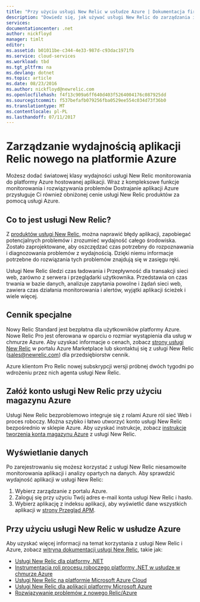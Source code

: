 ```yaml
---
title: "Przy użyciu usługi New Relic w usłudze Azure | Dokumentacja firmy Microsoft"
description: "Dowiedz się, jak używać usługi New Relic do zarządzania i monitorowania aplikacji platformy Azure."
services: 
documentationcenter: .net
author: nickfloyd
manager: timlt
editor: 
ms.assetid: b01011be-c344-4e33-987d-c93dac1971fb
ms.service: cloud-services
ms.workload: tbd
ms.tgt_pltfrm: na
ms.devlang: dotnet
ms.topic: article
ms.date: 08/23/2016
ms.author: nickfloyd@newrelic.com
ms.openlocfilehash: f4f13c909a6ff640d403f5264004176c087925dd
ms.sourcegitcommit: f537befafb079256fba0529ee554c034d73f36b0
ms.translationtype: MT
ms.contentlocale: pl-PL
ms.lasthandoff: 07/11/2017
---
```

# <a name="new-relic-application-performance-management-on-azure"></a>Zarządzanie wydajnością aplikacji Relic nowego na platformie Azure
Możesz dodać światowej klasy wydajności usługi New Relic monitorowania do platformy Azure hostowanej aplikacji. Wraz z kompleksowe funkcje monitorowania i rozwiązywania problemów Dostrajanie aplikacji Azure przysługuje Ci również obniżonej cenie usługi New Relic produktów za pomocą usługi Azure.

## <a name="what-is-new-relic"></a>Co to jest usługi New Relic?
Z [produktów usługi New Relic](https://newrelic.com/products), można naprawić błędy aplikacji, zapobiegać potencjalnych problemów i zrozumieć wydajność całego środowiska. Zostało zaprojektowane, aby oszczędzać czas potrzebny do rozpoznawania i diagnozowania problemów z wydajnością. Dzięki niemu informacje potrzebne do rozwiązania tych problemów znajdują się w zasięgu ręki.

Usługi New Relic śledzi czas ładowania i Przepływność dla transakcji sieci web, zarówno z serwera i przeglądarki użytkownika. Przedstawia on czas trwania w bazie danych, analizuje zapytania powolne i żądań sieci web, zawiera czas działania monitorowania i alertów, wyjątki aplikacji ścieżek i wiele więcej. 

## <a name="special-pricing"></a>Cennik specjalne
Nowy Relic Standard jest bezpłatna dla użytkowników platformy Azure. Nowe Relic Pro jest oferowana w oparciu o rozmiar wystąpienia dla usług w chmurze Azure. Aby uzyskać informacje o cenach, zobacz [strony usługi New Relic](https://azure.microsoft.com/marketplace/partners/newrelic/newrelic/) w portalu Azure Marketplace lub skontaktuj się z usługi New Relic (sales@newrelic.com) dla przedsiębiorstw cennik.

Azure klientom Pro Relic nowej subskrypcji wersji próbnej dwóch tygodni po wdrożeniu przez nich agenta usługi New Relic.

## <a name="sign-up-for-new-relic-using-the-azure-store"></a>Załóż konto usługi New Relic przy użyciu magazynu Azure
Usługi New Relic bezproblemowo integruje się z rolami Azure ról sieć Web i proces roboczy. Można szybko i łatwo utworzyć konto usługi New Relic bezpośrednio w sklepie Azure. Aby uzyskać instrukcje, zobacz [instrukcje tworzenia konta magazynu Azure](https://docs.newrelic.com/docs/agents/net-agent/azure-installation/azure-cloud-services#signup) z usługi New Relic.

## <a name="view-your-data"></a>Wyświetlanie danych
Po zarejestrowaniu się możesz korzystać z usługi New Relic niesamowite monitorowania aplikacji i analizy opartych na danych. Aby sprawdzić wydajność aplikacji w usługi New Relic:

1. Wybierz zarządzanie z portalu Azure.
2. Zaloguj się przy użyciu Twój adres e-mail konta usługi New Relic i hasło.
3. Wybierz aplikację z indeksu aplikacji, aby wyświetlić dane wszystkich aplikacji w [strony Przegląd APM](https://docs.newrelic.com/docs/apm/applications-menu/monitoring/apm-overview-page).

## <a name="using-new-relic-with-azure"></a>Przy użyciu usługi New Relic w usłudze Azure
Aby uzyskać więcej informacji na temat korzystania z usługi New Relic i Azure, zobacz [witryna dokumentacji usługi New Relic](https://docs.newrelic.com/docs/agents/net-agent/azure-installation), takie jak: 

* [Usługi New Relic dla platformy .NET](https://docs.newrelic.com/docs/agents/net-agent/getting-started/new-relic-net)
* [Instrumentacja roli procesu roboczego platformy .NET w usłudze w chmurze Azure](https://docs.newrelic.com/docs/agents/net-agent/azure-installation/instrument-net-worker-role-azure-cloud-service)
* [Usługi New Relic na platformie Microsoft Azure Cloud](https://docs.newrelic.com/docs/agents/net-agent/azure-installation/azure-cloud-services)
* [Usługi New Relic dla aplikacji platformy Microsoft Azure](https://docs.newrelic.com/docs/agents/net-agent/azure-installation/azure-portal)
* [Rozwiązywanie problemów z nowego Relic/Azure](https://docs.newrelic.com/docs/agents/net-agent/azure-troubleshooting)


